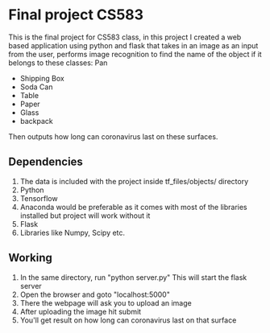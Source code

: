 # Final project CS583
This is the final project for CS583 class, in this project I created a web based application using python and flask that takes in an image as an input from the user, performs image recognition to find the name of the object if it belongs to these classes:
Pan
<ul>
<li>Shipping Box</li>
<li>Soda Can</li>
<li>Table</li>
<li>Paper</li>
<li>Glass</li>
<li>backpack</li>
</ul>
Then outputs how long can coronavirus last on these surfaces.

## Dependencies
1. The data is included with the project inside tf_files/objects/ directory
2. Python
3. Tensorflow
4. Anaconda would be preferable as it comes with most of the libraries installed but project will work without it
5. Flask
6. Libraries like Numpy, Scipy etc.

## Working
1. In the same directory, run "python server.py" This will start the flask server
2. Open the browser and goto "localhost:5000"
3. There the webpage will ask you to upload an image
4. After uploading the image hit submit
5. You'll get result on how long can coronavirus last on that surface

